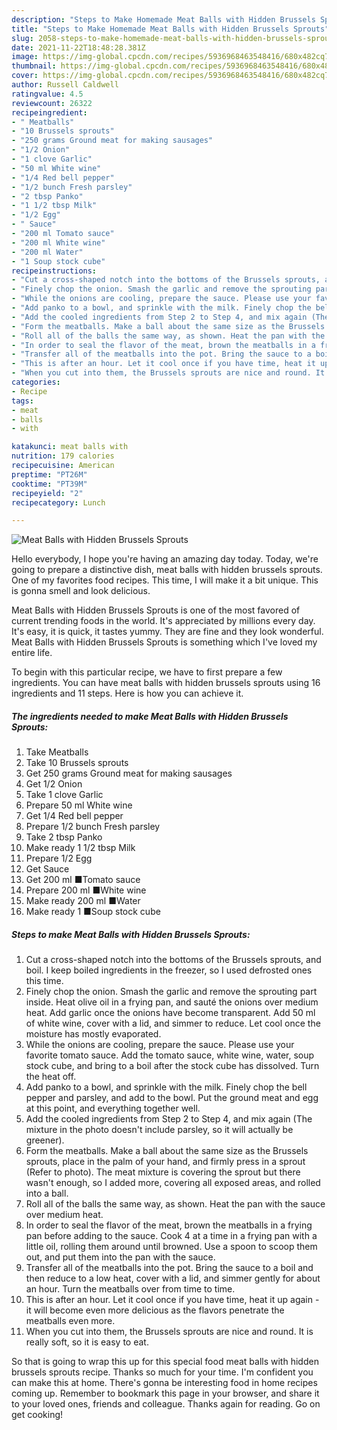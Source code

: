 ```yaml
---
description: "Steps to Make Homemade Meat Balls with Hidden Brussels Sprouts"
title: "Steps to Make Homemade Meat Balls with Hidden Brussels Sprouts"
slug: 2058-steps-to-make-homemade-meat-balls-with-hidden-brussels-sprouts
date: 2021-11-22T18:48:28.381Z
image: https://img-global.cpcdn.com/recipes/5936968463548416/680x482cq70/meat-balls-with-hidden-brussels-sprouts-recipe-main-photo.jpg
thumbnail: https://img-global.cpcdn.com/recipes/5936968463548416/680x482cq70/meat-balls-with-hidden-brussels-sprouts-recipe-main-photo.jpg
cover: https://img-global.cpcdn.com/recipes/5936968463548416/680x482cq70/meat-balls-with-hidden-brussels-sprouts-recipe-main-photo.jpg
author: Russell Caldwell
ratingvalue: 4.5
reviewcount: 26322
recipeingredient:
- " Meatballs"
- "10 Brussels sprouts"
- "250 grams Ground meat for making sausages"
- "1/2 Onion"
- "1 clove Garlic"
- "50 ml White wine"
- "1/4 Red bell pepper"
- "1/2 bunch Fresh parsley"
- "2 tbsp Panko"
- "1 1/2 tbsp Milk"
- "1/2 Egg"
- " Sauce"
- "200 ml Tomato sauce"
- "200 ml White wine"
- "200 ml Water"
- "1 Soup stock cube"
recipeinstructions:
- "Cut a cross-shaped notch into the bottoms of the Brussels sprouts, and boil. I keep boiled ingredients in the freezer, so I used defrosted ones this time."
- "Finely chop the onion. Smash the garlic and remove the sprouting part inside. Heat olive oil in a frying pan, and sauté the onions over medium heat. Add garlic once the onions have become transparent. Add 50 ml of white wine, cover with a lid, and simmer to reduce. Let cool once the moisture has mostly evaporated."
- "While the onions are cooling, prepare the sauce. Please use your favorite tomato sauce. Add the tomato sauce, white wine, water, soup stock cube, and bring to a boil after the stock cube has dissolved. Turn the heat off."
- "Add panko to a bowl, and sprinkle with the milk. Finely chop the bell pepper and parsley, and add to the bowl. Put the ground meat and egg at this point, and everything together well."
- "Add the cooled ingredients from Step 2 to Step 4, and mix again (The mixture in the photo doesn't include parsley, so it will actually be greener)."
- "Form the meatballs. Make a ball about the same size as the Brussels sprouts, place in the palm of your hand, and firmly press in a sprout (Refer to photo). The meat mixture is covering the sprout but there wasn't enough, so I added more, covering all exposed areas, and rolled into a ball."
- "Roll all of the balls the same way, as shown. Heat the pan with the sauce over medium heat."
- "In order to seal the flavor of the meat, brown the meatballs in a frying pan before adding to the sauce. Cook 4 at a time in a frying pan with a little oil, rolling them around until browned. Use a spoon to scoop them out, and put them into the pan with the sauce."
- "Transfer all of the meatballs into the pot. Bring the sauce to a boil and then reduce to a low heat, cover with a lid, and simmer gently for about an hour. Turn the meatballs over from time to time."
- "This is after an hour. Let it cool once if you have time, heat it up again - it will become even more delicious as the flavors penetrate the meatballs even more."
- "When you cut into them, the Brussels sprouts are nice and round. It is really soft, so it is easy to eat."
categories:
- Recipe
tags:
- meat
- balls
- with

katakunci: meat balls with 
nutrition: 179 calories
recipecuisine: American
preptime: "PT26M"
cooktime: "PT39M"
recipeyield: "2"
recipecategory: Lunch

---
```



![Meat Balls with Hidden Brussels Sprouts](https://img-global.cpcdn.com/recipes/5936968463548416/680x482cq70/meat-balls-with-hidden-brussels-sprouts-recipe-main-photo.jpg)

Hello everybody, I hope you're having an amazing day today. Today, we're going to prepare a distinctive dish, meat balls with hidden brussels sprouts. One of my favorites food recipes. This time, I will make it a bit unique. This is gonna smell and look delicious.



Meat Balls with Hidden Brussels Sprouts is one of the most favored of current trending foods in the world. It's appreciated by millions every day. It's easy, it is quick, it tastes yummy. They are fine and they look wonderful. Meat Balls with Hidden Brussels Sprouts is something which I've loved my entire life.


To begin with this particular recipe, we have to first prepare a few ingredients. You can have meat balls with hidden brussels sprouts using 16 ingredients and 11 steps. Here is how you can achieve it.

<!--inarticleads1-->

##### The ingredients needed to make Meat Balls with Hidden Brussels Sprouts:

1. Take  Meatballs
1. Take 10 Brussels sprouts
1. Get 250 grams Ground meat for making sausages
1. Get 1/2 Onion
1. Take 1 clove Garlic
1. Prepare 50 ml White wine
1. Get 1/4 Red bell pepper
1. Prepare 1/2 bunch Fresh parsley
1. Take 2 tbsp Panko
1. Make ready 1 1/2 tbsp Milk
1. Prepare 1/2 Egg
1. Get  Sauce
1. Get 200 ml ■Tomato sauce
1. Prepare 200 ml ■White wine
1. Make ready 200 ml ■Water
1. Make ready 1 ■Soup stock cube




<!--inarticleads2-->

##### Steps to make Meat Balls with Hidden Brussels Sprouts:

1. Cut a cross-shaped notch into the bottoms of the Brussels sprouts, and boil. I keep boiled ingredients in the freezer, so I used defrosted ones this time.
1. Finely chop the onion. Smash the garlic and remove the sprouting part inside. Heat olive oil in a frying pan, and sauté the onions over medium heat. Add garlic once the onions have become transparent. Add 50 ml of white wine, cover with a lid, and simmer to reduce. Let cool once the moisture has mostly evaporated.
1. While the onions are cooling, prepare the sauce. Please use your favorite tomato sauce. Add the tomato sauce, white wine, water, soup stock cube, and bring to a boil after the stock cube has dissolved. Turn the heat off.
1. Add panko to a bowl, and sprinkle with the milk. Finely chop the bell pepper and parsley, and add to the bowl. Put the ground meat and egg at this point, and everything together well.
1. Add the cooled ingredients from Step 2 to Step 4, and mix again (The mixture in the photo doesn't include parsley, so it will actually be greener).
1. Form the meatballs. Make a ball about the same size as the Brussels sprouts, place in the palm of your hand, and firmly press in a sprout (Refer to photo). The meat mixture is covering the sprout but there wasn't enough, so I added more, covering all exposed areas, and rolled into a ball.
1. Roll all of the balls the same way, as shown. Heat the pan with the sauce over medium heat.
1. In order to seal the flavor of the meat, brown the meatballs in a frying pan before adding to the sauce. Cook 4 at a time in a frying pan with a little oil, rolling them around until browned. Use a spoon to scoop them out, and put them into the pan with the sauce.
1. Transfer all of the meatballs into the pot. Bring the sauce to a boil and then reduce to a low heat, cover with a lid, and simmer gently for about an hour. Turn the meatballs over from time to time.
1. This is after an hour. Let it cool once if you have time, heat it up again - it will become even more delicious as the flavors penetrate the meatballs even more.
1. When you cut into them, the Brussels sprouts are nice and round. It is really soft, so it is easy to eat.




So that is going to wrap this up for this special food meat balls with hidden brussels sprouts recipe. Thanks so much for your time. I'm confident you can make this at home. There's gonna be interesting food in home recipes coming up. Remember to bookmark this page in your browser, and share it to your loved ones, friends and colleague. Thanks again for reading. Go on get cooking!
